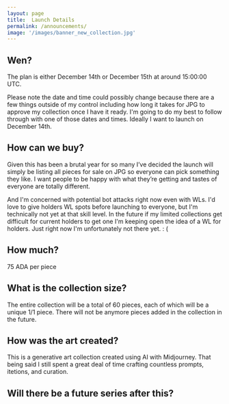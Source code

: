 ```yaml
---
layout: page
title:  Launch Details
permalink: /announcements/
image: '/images/banner_new_collection.jpg'
---
```


## Wen?
The plan is either December 14th or December 15th at around 15:00:00 UTC. 

Please note the date and time could possibly change because there are a few things outside of my control including how long it takes for JPG to approve my collection once I have it ready. I'm going to do my best to follow through with one of those dates and times. Ideally I want to launch on December 14th. 

## How can we buy? 
Given this has been a brutal year for so many I’ve decided the launch will simply be listing all pieces for sale on JPG so everyone can pick something they like. I want people to be happy with what they’re getting and tastes of everyone are totally different.

And I'm concerned with potential bot attacks right now even with WLs. I'd love to give holders WL spots before launching to everyone, but I'm technically not yet at that skill level. In the future if my limited collections get difficult for current holders to get one I'm keeping open the idea of a WL for holders. Just right now I'm unfortunately not there yet. : (

## How much? 
75 ADA per piece

## What is the collection size?
The entire collection will be a total of 60 pieces, each of which will be a unique 1/1 piece. There will not be anymore pieces added in the collection in the future. 

## How was the art created?
This is a generative art collection created using AI with Midjourney. That being said I still spent a great deal of time crafting countless prompts, itetions, and curation. 

## Will there be a future series after this? 
